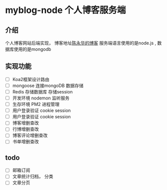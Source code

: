 # myblog-node 个人博客服务端

## 介绍
个人博客网站后端实现， 博客地址[陈永华的博客](http://chanwingwah.info/)
服务端语言使用的是node.js , 数据库使用的是mongodb

## 实现功能

- [ ] Koa2框架设计路由
- [ ] mongoose 连接mongoDB 数据存储
- [ ] Redis 存储数据库 存储session
- [ ] 开发环境 nodemon 监听服务
- [ ] 生存环境 PM2 进程管理
- [ ] 用户登录验证 cookie session
- [ ] 用户登录验证 cookie session
- [ ] 博客增删查改
- [ ] 行博增删查改
- [ ] 博客评论增删查改
- [ ] 书单增删查改

## todo

- [ ] 邮箱订阅
- [ ] 文章统计归档， 分类
- [ ] 文章分页